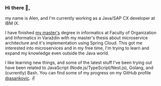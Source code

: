 ### Hi there  👋, 

my name is Alen, and I'm currently working as a Java/SAP CX developer at IBM iX.

I have finished [my master's](https://dabar.srce.hr/islandora/object/foi%3A7501) degree in informatics at Faculty of Organization and Informatics in Varaždin with my master's thesis about microservice architecture and it's implementation using Spring Cloud. This got me interested into microservices and in my free time, I'm trying to learn and expand my knowledge even outside the Java world. 

I like learning new things, and some of the latest stuff I've been trying out have been related to JavaScript (Node.js/TypeScript/Nest.js), Golang, and (currently) Bash.
You can find some of my progress on my GitHub profile [@asankovic](https://github.com/asankovic "My profile"). :v:

<!--
**asankovic/asankovic** is a ✨ _special_ ✨ repository because its `README.md` (this file) appears on your GitHub profile.

Here are some ideas to get you started:

- 🔭 I’m currently working on ...
- 🌱 I’m currently learning ...
- 👯 I’m looking to collaborate on ...
- 🤔 I’m looking for help with ...
- 💬 Ask me about ...
- 📫 How to reach me: ...
- 😄 Pronouns: ...
- ⚡ Fun fact: ...
-->
